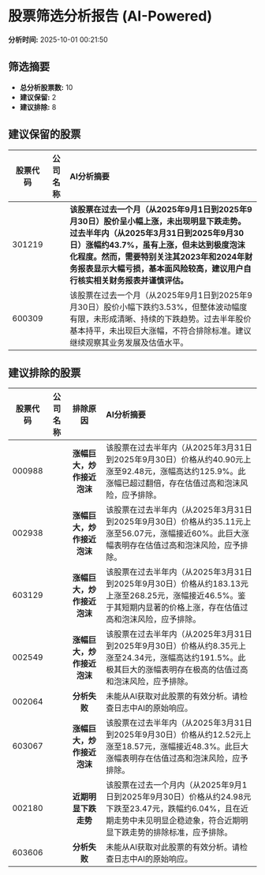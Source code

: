 # 股票筛选分析报告 (AI-Powered)

**分析时间:** 2025-10-01 00:21:50

## 筛选摘要

- **总分析股票数:** 10
- **建议保留:** 2
- **建议排除:** 8

## 建议保留的股票

| 股票代码 | 公司名称 | AI分析摘要 |
|:---:|:---:|:---|
| 301219 |  | **该股票在过去一个月（从2025年9月1日到2025年9月30日）股价呈小幅上涨，未出现明显下跌走势。过去半年内（从2025年3月31日到2025年9月30日）涨幅约43.7%，虽有上涨，但未达到极度泡沫化程度。然而，需要特别关注其2023年和2024年财务报表显示大幅亏损，基本面风险较高，建议用户自行核实相关财务报表并谨慎评估。** |
| 600309 |  | 该股票在过去一个月（从2025年9月1日到2025年9月30日）股价小幅下跌约3.53%，但整体波动幅度有限，未形成清晰、持续的下跌趋势。过去半年股价基本持平，未出现巨大涨幅，不符合排除标准。建议继续观察其业务发展及估值水平。 |

## 建议排除的股票

| 股票代码 | 公司名称 | 排除原因 | AI分析摘要 |
|:---:|:---:|:---:|:---|
| 000988 |  | **涨幅巨大，炒作接近泡沫** | 该股票在过去半年内（从2025年3月31日到2025年9月30日）价格从约40.90元上涨至92.48元，涨幅高达约125.9%。此涨幅已超过翻倍，存在估值过高和泡沫风险，应予排除。 |
| 002938 |  | **涨幅巨大，炒作接近泡沫** | 该股票在过去半年内（从2025年3月31日到2025年9月30日）价格从约35.11元上涨至56.07元，涨幅接近60%。此巨大涨幅表明存在估值过高和泡沫风险，应予排除。 |
| 603129 |  | **涨幅巨大，炒作接近泡沫** | 该股票在过去半年内（从2025年3月31日到2025年9月30日）价格从约183.13元上涨至268.25元，涨幅接近46.5%。鉴于其短期内显著的价格上涨，存在估值过高和泡沫风险，应予排除。 |
| 002549 |  | **涨幅巨大，炒作接近泡沫** | 该股票在过去半年内（从2025年3月31日到2025年9月30日）价格从约8.35元上涨至24.34元，涨幅高达约191.5%。此极其巨大的涨幅表明存在极高的估值过高和泡沫风险，应予排除。 |
| 002064 |  | **分析失败** | 未能从AI获取对此股票的有效分析。请检查日志中AI的原始响应。 |
| 603067 |  | **涨幅巨大，炒作接近泡沫** | 该股票在过去半年内（从2025年3月31日到2025年9月30日）价格从约12.52元上涨至18.57元，涨幅接近48.3%。此巨大涨幅表明存在估值过高和泡沫风险，应予排除。 |
| 002180 |  | **近期明显下跌走势** | 该股票在过去一个月内（从2025年9月1日到2025年9月30日）价格从约24.98元下跌至23.47元，跌幅约6.04%，且在近期走势中未见明显企稳迹象，符合近期明显下跌走势的排除标准，应予排除。 |
| 603606 |  | **分析失败** | 未能从AI获取对此股票的有效分析。请检查日志中AI的原始响应。 |
